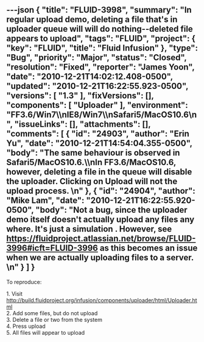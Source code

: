 ---json
{
  "title": "FLUID-3998",
  "summary": "In regular upload demo, deleting a file that's in uploader queue will will do nothing--deleted file appears to upload",
  "tags": "FLUID",
  "project": {
    "key": "FLUID",
    "title": "Fluid Infusion"
  },
  "type": "Bug",
  "priority": "Major",
  "status": "Closed",
  "resolution": "Fixed",
  "reporter": "James Yoon",
  "date": "2010-12-21T14:02:12.408-0500",
  "updated": "2010-12-21T16:22:55.923-0500",
  "versions": [
    "1.3"
  ],
  "fixVersions": [],
  "components": [
    "Uploader"
  ],
  "environment": "FF3.6/Win7\\\nIE8/Win7\\\nSafari5/MacOS10.6\n",
  "issueLinks": [],
  "attachments": [],
  "comments": [
    {
      "id": "24903",
      "author": "Erin Yu",
      "date": "2010-12-21T14:54:04.355-0500",
      "body": "The same behaviour is observed in Safari5/MacOS10.6.\\\nIn FF3.6/MacOS10.6, however, deleting a file in the queue will disable the uploader. Clicking on Upload will not the upload process.&#x20;\n"
    },
    {
      "id": "24904",
      "author": "Mike Lam",
      "date": "2010-12-21T16:22:55.920-0500",
      "body": "Not a bug, since the uploader demo itself doesn't actually upload any files any where.   It's just a simulation .   However, see <https://fluidproject.atlassian.net/browse/FLUID-3996#icft=FLUID-3996> as this becomes an issue when we are actually uploading files to a server. &#x20;\n"
    }
  ]
}
---
To reproduce:

1\. Visit <http://build.fluidproject.org/infusion/components/uploader/html/Uploader.html>\
2\. Add some files, but do not upload\
3\. Delete a file or two from the system\
4\. Press upload\
5\. All files will appear to upload

        